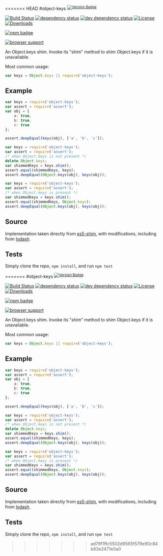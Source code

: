 <<<<<<< HEAD
#object-keys <sup>[![Version Badge][npm-version-svg]][package-url]</sup>

[![Build Status][travis-svg]][travis-url]
[![dependency status][deps-svg]][deps-url]
[![dev dependency status][dev-deps-svg]][dev-deps-url]
[![License][license-image]][license-url]
[![Downloads][downloads-image]][downloads-url]

[![npm badge][npm-badge-png]][package-url]

[![browser support][testling-svg]][testling-url]

An Object.keys shim. Invoke its "shim" method to shim Object.keys if it is unavailable.

Most common usage:
```js
var keys = Object.keys || require('object-keys');
```

## Example

```js
var keys = require('object-keys');
var assert = require('assert');
var obj = {
	a: true,
	b: true,
	c: true
};

assert.deepEqual(keys(obj), ['a', 'b', 'c']);
```

```js
var keys = require('object-keys');
var assert = require('assert');
/* when Object.keys is not present */
delete Object.keys;
var shimmedKeys = keys.shim();
assert.equal(shimmedKeys, keys);
assert.deepEqual(Object.keys(obj), keys(obj));
```

```js
var keys = require('object-keys');
var assert = require('assert');
/* when Object.keys is present */
var shimmedKeys = keys.shim();
assert.equal(shimmedKeys, Object.keys);
assert.deepEqual(Object.keys(obj), keys(obj));
```

## Source
Implementation taken directly from [es5-shim][es5-shim-url], with modifications, including from [lodash][lodash-url].

## Tests
Simply clone the repo, `npm install`, and run `npm test`

[package-url]: https://npmjs.org/package/object-keys
[npm-version-svg]: http://versionbadg.es/ljharb/object-keys.svg
[travis-svg]: https://travis-ci.org/ljharb/object-keys.svg
[travis-url]: https://travis-ci.org/ljharb/object-keys
[deps-svg]: https://david-dm.org/ljharb/object-keys.svg
[deps-url]: https://david-dm.org/ljharb/object-keys
[dev-deps-svg]: https://david-dm.org/ljharb/object-keys/dev-status.svg
[dev-deps-url]: https://david-dm.org/ljharb/object-keys#info=devDependencies
[testling-svg]: https://ci.testling.com/ljharb/object-keys.png
[testling-url]: https://ci.testling.com/ljharb/object-keys
[es5-shim-url]: https://github.com/es-shims/es5-shim/blob/master/es5-shim.js#L542-589
[lodash-url]: https://github.com/lodash/lodash
[npm-badge-png]: https://nodei.co/npm/object-keys.png?downloads=true&stars=true
[license-image]: http://img.shields.io/npm/l/object-keys.svg
[license-url]: LICENSE
[downloads-image]: http://img.shields.io/npm/dm/object-keys.svg
[downloads-url]: http://npm-stat.com/charts.html?package=object-keys

=======
#object-keys <sup>[![Version Badge][npm-version-svg]][package-url]</sup>

[![Build Status][travis-svg]][travis-url]
[![dependency status][deps-svg]][deps-url]
[![dev dependency status][dev-deps-svg]][dev-deps-url]
[![License][license-image]][license-url]
[![Downloads][downloads-image]][downloads-url]

[![npm badge][npm-badge-png]][package-url]

[![browser support][testling-svg]][testling-url]

An Object.keys shim. Invoke its "shim" method to shim Object.keys if it is unavailable.

Most common usage:
```js
var keys = Object.keys || require('object-keys');
```

## Example

```js
var keys = require('object-keys');
var assert = require('assert');
var obj = {
	a: true,
	b: true,
	c: true
};

assert.deepEqual(keys(obj), ['a', 'b', 'c']);
```

```js
var keys = require('object-keys');
var assert = require('assert');
/* when Object.keys is not present */
delete Object.keys;
var shimmedKeys = keys.shim();
assert.equal(shimmedKeys, keys);
assert.deepEqual(Object.keys(obj), keys(obj));
```

```js
var keys = require('object-keys');
var assert = require('assert');
/* when Object.keys is present */
var shimmedKeys = keys.shim();
assert.equal(shimmedKeys, Object.keys);
assert.deepEqual(Object.keys(obj), keys(obj));
```

## Source
Implementation taken directly from [es5-shim][es5-shim-url], with modifications, including from [lodash][lodash-url].

## Tests
Simply clone the repo, `npm install`, and run `npm test`

[package-url]: https://npmjs.org/package/object-keys
[npm-version-svg]: http://versionbadg.es/ljharb/object-keys.svg
[travis-svg]: https://travis-ci.org/ljharb/object-keys.svg
[travis-url]: https://travis-ci.org/ljharb/object-keys
[deps-svg]: https://david-dm.org/ljharb/object-keys.svg
[deps-url]: https://david-dm.org/ljharb/object-keys
[dev-deps-svg]: https://david-dm.org/ljharb/object-keys/dev-status.svg
[dev-deps-url]: https://david-dm.org/ljharb/object-keys#info=devDependencies
[testling-svg]: https://ci.testling.com/ljharb/object-keys.png
[testling-url]: https://ci.testling.com/ljharb/object-keys
[es5-shim-url]: https://github.com/es-shims/es5-shim/blob/master/es5-shim.js#L542-589
[lodash-url]: https://github.com/lodash/lodash
[npm-badge-png]: https://nodei.co/npm/object-keys.png?downloads=true&stars=true
[license-image]: http://img.shields.io/npm/l/object-keys.svg
[license-url]: LICENSE
[downloads-image]: http://img.shields.io/npm/dm/object-keys.svg
[downloads-url]: http://npm-stat.com/charts.html?package=object-keys

>>>>>>> ad79f1ffc5502d9565f579e90c84b63e2471e0a0
